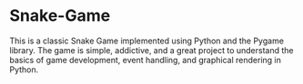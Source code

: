 # Snake-Game
This is a classic Snake Game implemented using Python and the Pygame library. The game is simple, addictive, and a great project to understand the basics of game development, event handling, and graphical rendering in Python.
